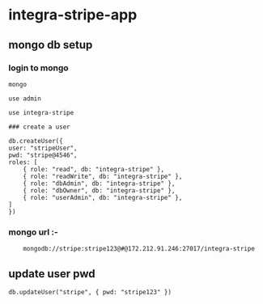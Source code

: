 # integra-stripe-app


## mongo db setup 

### login to mongo

    mongo

    use admin

    use integra-stripe

    ### create a user

    db.createUser({
    user: "stripeUser",
    pwd: "stripe@4546",
    roles: [
        { role: "read", db: "integra-stripe" },
        { role: "readWrite", db: "integra-stripe" },
        { role: "dbAdmin", db: "integra-stripe" },
        { role: "dbOwner", db: "integra-stripe" },
        { role: "userAdmin", db: "integra-stripe" },    
    ]
    })

### mongo url  :- 
        mongodb://stripe:stripe123@#@172.212.91.246:27017/integra-stripe


## update user pwd
    db.updateUser("stripe", { pwd: "stripe123" })
